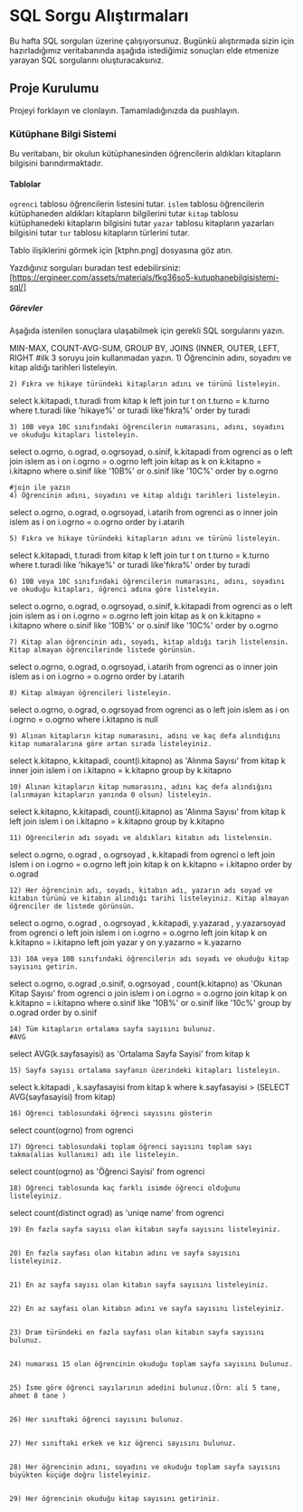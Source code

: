 # SQL Sorgu Alıştırmaları

Bu hafta SQL sorguları üzerine çalışıyorsunuz. Bugünkü alıştırmada sizin için hazırladığımız veritabanında aşağıda istediğimiz sonuçları elde etmenize yarayan SQL sorgularını oluşturacaksınız.

## Proje Kurulumu
Projeyi forklayın ve clonlayın. Tamamladığınızda da pushlayın.

### Kütüphane Bilgi Sistemi

Bu veritabanı, bir okulun kütüphanesinden öğrencilerin aldıkları kitapların bilgisini barındırmaktadır.

#### Tablolar 
`ogrenci` tablosu öğrencilerin listesini tutar.
`islem` tablosu öğrencilerin kütüphaneden aldıkları kitapların bilgilerini tutar
`kitap` tablosu kütüphanedeki kitapların bilgisini tutar
`yazar` tablosu kitapların yazarları bilgisini tutar
`tur` tablosu kitapların türlerini tutar.

Tablo ilişiklerini görmek için [ktphn.png] dosyasına göz atın.

Yazdığınız sorguları buradan test edebilirsiniz: [https://ergineer.com/assets/materials/fkg36so5-kutuphanebilgisistemi-sql/]


##### Görevler
Aşağıda istenilen sonuçlara ulaşabilmek için gerekli SQL sorgularını yazın. 


MIN-MAX, COUNT-AVG-SUM, GROUP BY, JOINS (INNER, OUTER, LEFT, RIGHT
	#ilk 3 soruyu join kullanmadan yazın.
	1) Öğrencinin adını, soyadını ve kitap aldığı tarihleri listeleyin.
	

	
	2) Fıkra ve hikaye türündeki kitapların adını ve türünü listeleyin.
	
select k.kitapadi, t.turadi from kitap k
left join tur t on t.turno = k.turno 
where t.turadi like 'hikaye%' or turadi like'fıkra%'
order by turadi

	
	3) 10B veya 10C sınıfındaki öğrencilerin numarasını, adını, soyadını ve okuduğu kitapları listeleyin.
select o.ogrno, o.ograd, o.ogrsoyad, o.sinif, k.kitapadi from ogrenci as o
left join islem as i on i.ogrno = o.ogrno 
left join kitap as k on k.kitapno = i.kitapno
where o.sinif like '10B%' or o.sinif like '10C%'
order by o.ogrno
	
	#join ile yazın
	4) Öğrencinin adını, soyadını ve kitap aldığı tarihleri listeleyin.
select o.ogrno, o.ograd, o.ogrsoyad, i.atarih from ogrenci as o
inner join islem as i on i.ogrno = o.ogrno 
order by i.atarih
	
	5) Fıkra ve hikaye türündeki kitapların adını ve türünü listeleyin.
select k.kitapadi, t.turadi from kitap k
left join tur t on t.turno = k.turno 
where t.turadi like 'hikaye%' or turadi like'fıkra%'
order by turadi
	
	6) 10B veya 10C sınıfındaki öğrencilerin numarasını, adını, soyadını ve okuduğu kitapları, öğrenci adına göre listeleyin.
select o.ogrno, o.ograd, o.ogrsoyad, o.sinif, k.kitapadi from ogrenci as o
left join islem as i on i.ogrno = o.ogrno 
left join kitap as k on k.kitapno = i.kitapno
where o.sinif like '10B%' or o.sinif like '10C%'
order by o.ogrno
	
	7) Kitap alan öğrencinin adı, soyadı, kitap aldığı tarih listelensin. Kitap almayan öğrencilerinde listede görünsün.
select o.ogrno, o.ograd, o.ogrsoyad, i.atarih from ogrenci as o
inner join islem as i on i.ogrno = o.ogrno 
order by i.atarih	
	
	8) Kitap almayan öğrencileri listeleyin.
select o.ogrno, o.ograd, o.ogrsoyad from ogrenci as o
left join islem as i on i.ogrno = o.ogrno 
where i.kitapno is null	
	
	9) Alınan kitapların kitap numarasını, adını ve kaç defa alındığını kitap numaralarına göre artan sırada listeleyiniz.

select k.kitapno, k.kitapadi, count(i.kitapno) as 'Alınma Sayısı' from kitap k
	inner join islem i on i.kitapno = k.kitapno 
	group by k.kitapno	
	
	10) Alınan kitapların kitap numarasını, adını kaç defa alındığını (alınmayan kitapların yanında 0 olsun) listeleyin.

select k.kitapno, k.kitapadi, count(i.kitapno) as 'Alınma Sayısı' from kitap k
	left join islem i on i.kitapno = k.kitapno 
	group by k.kitapno

	11) Öğrencilerin adı soyadı ve aldıkları kitabın adı listelensin.
select o.ogrno, o.ograd , o.ogrsoyad , k.kitapadi  from ogrenci o
	left join islem i on i.ogrno = o.ogrno 
	left join kitap k on k.kitapno = i.kitapno 
	order by o.ograd 
	
	12) Her öğrencinin adı, soyadı, kitabın adı, yazarın adı soyad ve kitabın türünü ve kitabın alındığı tarihi listeleyiniz. Kitap almayan öğrenciler de listede görünsün.
select o.ogrno, o.ograd , o.ogrsoyad , k.kitapadi, y.yazarad , y.yazarsoyad  from ogrenci o
    left join islem i on i.ogrno = o.ogrno 
    left join kitap k on k.kitapno = i.kitapno 
    left join yazar y on y.yazarno = k.yazarno       
	
	
	13) 10A veya 10B sınıfındaki öğrencilerin adı soyadı ve okuduğu kitap sayısını getirin.
select o.ogrno, o.ograd ,o.sinif, o.ogrsoyad , count(k.kitapno) as 'Okunan Kitap Sayısı' from ogrenci o
join islem i on i.ogrno = o.ogrno 
join kitap k on k.kitapno = i.kitapno 
where o.sinif like '10B%' or o.sinif like '10c%' 
group by o.ograd 
order by o.sinif
	
	14) Tüm kitapların ortalama sayfa sayısını bulunuz.
	#AVG
select AVG(k.sayfasayisi) as 'Ortalama Sayfa Sayisi' from kitap k
	
	15) Sayfa sayısı ortalama sayfanın üzerindeki kitapları listeleyin.
select k.kitapadi , k.sayfasayisi from kitap k
where k.sayfasayisi >  (SELECT AVG(sayfasayisi) from kitap)	
	
	16) Öğrenci tablosundaki öğrenci sayısını gösterin
select count(ogrno) from ogrenci	
	
	17) Öğrenci tablosundaki toplam öğrenci sayısını toplam sayı takma(alias kullanımı) adı ile listeleyin.
select count(ogrno) as 'Öğrenci Sayisi' from ogrenci	
	
	18) Öğrenci tablosunda kaç farklı isimde öğrenci olduğunu listeleyiniz.
select count(distinct ograd) as 'uniqe name' from ogrenci
	
	
	19) En fazla sayfa sayısı olan kitabın sayfa sayısını listeleyiniz.
	
	
	20) En fazla sayfası olan kitabın adını ve sayfa sayısını listeleyiniz.
	
	
	21) En az sayfa sayısı olan kitabın sayfa sayısını listeleyiniz.
	
	
	22) En az sayfası olan kitabın adını ve sayfa sayısını listeleyiniz.
	
	
	23) Dram türündeki en fazla sayfası olan kitabın sayfa sayısını bulunuz.
	
	
	24) numarası 15 olan öğrencinin okuduğu toplam sayfa sayısını bulunuz.
	
	
	25) İsme göre öğrenci sayılarının adedini bulunuz.(Örn: ali 5 tane, ahmet 8 tane )

	
	26) Her sınıftaki öğrenci sayısını bulunuz.
	
	
	27) Her sınıftaki erkek ve kız öğrenci sayısını bulunuz.
	
	
	28) Her öğrencinin adını, soyadını ve okuduğu toplam sayfa sayısını büyükten küçüğe doğru listeleyiniz.
	
	
	29) Her öğrencinin okuduğu kitap sayısını getiriniz.
